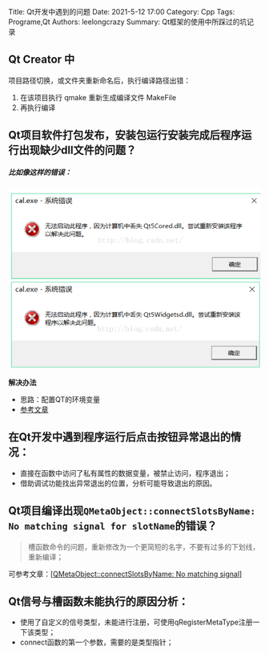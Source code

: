 Title: Qt开发中遇到的问题
Date: 2021-5-12 17:00
Category: Cpp
Tags: Programe,Qt
Authors: leelongcrazy
Summary: Qt框架的使用中所踩过的坑记录

## Qt Creator 中

项目路径切换，或文件夹重新命名后，执行编译路径出错：

1. 在该项目执行 qmake  重新生成编译文件 MakeFile
2. 再执行编译



## Qt项目软件打包发布，安装包运行安装完成后程序运行出现缺少dll文件的问题？

##### 比如像这样的错误：

![Error](../images/qt_error.png)

**解决办法**

* 思路：配置QT的环境变量
* [参考文章](https://blog.csdn.net/qq_17346105/article/details/51497585)



## 在Qt开发中遇到程序运行后点击按钮异常退出的情况：

* 直接在函数中访问了私有属性的数据变量，被禁止访问，程序退出；
* 借助调试功能找出异常退出的位置，分析可能导致退出的原因。



## Qt项目编译出现`QMetaObject::connectSlotsByName: No matching signal for slotName`的错误？

> 槽函数命令的问题，重新修改为一个更简短的名字，不要有过多的下划线，重新编译；

可参考文章：[[QMetaObject::connectSlotsByName: No matching signal](https://stackoverflow.com/questions/24355023/qmetaobjectconnectslotsbyname-no-matching-signal)]

## Qt信号与槽函数未能执行的原因分析：
* 使用了自定义的信号类型，未能进行注册，可使用qRegisterMetaType注册一下该类型；
* connect函数的第一个参数，需要的是类型指针；